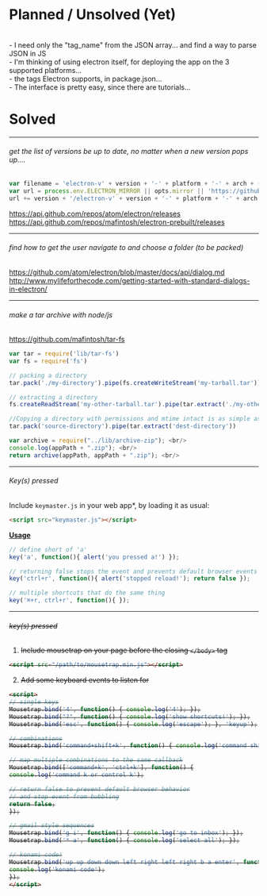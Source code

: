 

# Planned / Unsolved (Yet)

<br/>- I need only the "tag_name" from the JSON array... and find a way to parse JSON in JS
<br/>- I'm thinking of using electron itself, for deploying the app on the 3 supported platforms...
<br/>- the tags Electron supports, in package.json...
<br/>- The interface is pretty easy, since there are tutorials...


# Solved
___
###### get the list of versions be up to date, no matter when a new version pops up....
```javascript
var filename = 'electron-v' + version + '-' + platform + '-' + arch + (symbols ? '-symbols' : '') + '.zip';
var url = process.env.ELECTRON_MIRROR || opts.mirror || 'https://github.com/atom/electron/releases/download/v';
url += version + '/electron-v' + version + '-' + platform + '-' + arch + (symbols ? '-symbols' : '') + '.zip';
```
https://api.github.com/repos/atom/electron/releases <br/>
https://api.github.com/repos/mafintosh/electron-prebuilt/releases <br/>
___
###### find how to get the user navigate to and choose a folder (to be packed)
https://github.com/atom/electron/blob/master/docs/api/dialog.md <br/>
http://www.mylifeforthecode.com/getting-started-with-standard-dialogs-in-electron/ <br/>
___
###### make a tar archive with node/js
https://github.com/mafintosh/tar-fs <br/>
```javascript
var tar = require('lib/tar-fs')
var fs = require('fs')

// packing a directory
tar.pack('./my-directory').pipe(fs.createWriteStream('my-tarball.tar'))

// extracting a directory
fs.createReadStream('my-other-tarball.tar').pipe(tar.extract('./my-other-directory'))

//Copying a directory with permissions and mtime intact is as simple as
tar.pack('source-directory').pipe(tar.extract('dest-directory'))
```
```javascript
var archive = require("../lib/archive-zip"); <br/>
console.log(appPath + ".zip"); <br/>
return archive(appPath, appPath + ".zip"); <br/>
```

___
###### Key(s) pressed

Include `keymaster.js` in your web app*, by loading it as usual:

```html
<script src="keymaster.js"></script>
```

[<b>Usage</b>](lib/keymaster.markdown)

```javascript
// define short of 'a'
key('a', function(){ alert('you pressed a!') });

// returning false stops the event and prevents default browser events
key('ctrl+r', function(){ alert('stopped reload!'); return false });

// multiple shortcuts that do the same thing
key('⌘+r, ctrl+r', function(){ });
```

___
###### <s>key(s) pressed

1.  Include mousetrap on your page before the closing ``</body>`` tag

```html
<script src="/path/to/mousetrap.min.js"></script>
```

2.  Add some keyboard events to listen for

```html
<script>
// single keys
Mousetrap.bind('4', function() { console.log('4'); });
Mousetrap.bind("?", function() { console.log('show shortcuts!'); });
Mousetrap.bind('esc', function() { console.log('escape'); }, 'keyup');

// combinations
Mousetrap.bind('command+shift+k', function() { console.log('command shift k'); });

// map multiple combinations to the same callback
Mousetrap.bind(['command+k', 'ctrl+k'], function() {
console.log('command k or control k');

// return false to prevent default browser behavior
// and stop event from bubbling
return false;
});

// gmail style sequences
Mousetrap.bind('g i', function() { console.log('go to inbox'); });
Mousetrap.bind('* a', function() { console.log('select all'); });

// konami code!
Mousetrap.bind('up up down down left right left right b a enter', function() {
console.log('konami code');
});
</script>
```
</s>

